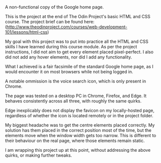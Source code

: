 A non-functional copy of the Google home page.

This is the project at the end of The Odin Project's basic HTML and CSS course. The project brief can be found here:
(http://www.theodinproject.com/courses/web-development-101/lessons/html-css)

My goal with this project was to put into practice all the HTML and CSS skills I have learned during this course module. As per the project instructions, I did not aim to get every element placed pixel-perfect. I also did not add any hover elements, nor did I add any functionality.

What I achieved is a fair facsimile of the standard Google home page, as I would encounter it on most browsers while not being logged in.

A notable ommission is the voice search icon, which is only present in Chrome.

The page was tested on a desktop PC in Chrome, Firefox, and Edge. It behaves consistently across all three, with roughly the same quirks.

Edge inexplicably does not display the favicon on my locally-hosted page, regardless of whether the icon is located remotely or in the project folder.

My biggest headache was to get the centre elements placed correctly. My solution has them placed in the correct position most of the time, but the elements move when the window width gets too narrow. This is different to their behaviour on the real page, where those elements remain static.

I am wrapping this project up at this point, without addressing the above quirks, or making further tweaks.

